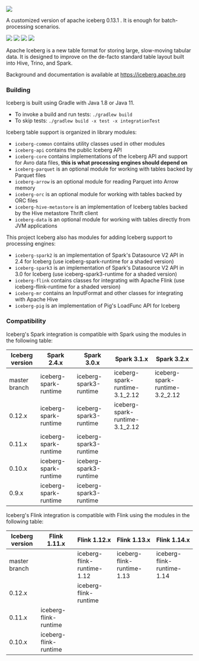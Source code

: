 <!--
  - Licensed to the Apache Software Foundation (ASF) under one
  - or more contributor license agreements.  See the NOTICE file
  - distributed with this work for additional information
  - regarding copyright ownership.  The ASF licenses this file
  - to you under the Apache License, Version 2.0 (the
  - "License"); you may not use this file except in compliance
  - with the License.  You may obtain a copy of the License at
  -
  -   http://www.apache.org/licenses/LICENSE-2.0
  -
  - Unless required by applicable law or agreed to in writing,
  - software distributed under the License is distributed on an
  - "AS IS" BASIS, WITHOUT WARRANTIES OR CONDITIONS OF ANY
  - KIND, either express or implied.  See the License for the
  - specific language governing permissions and limitations
  - under the License.
  -->

![](site/docs/img/Iceberg-logo.png)

A customized version of apache iceberg 0.13.1 .
It is enough for batch-processing scenarios.

[![](https://github.com/ludlows/iceberg-0.13.1/actions/workflows/java-ci.yml/badge.svg)](https://github.com/ludlows/iceberg-0.13.1/actions/workflows/java-ci.yml)
[![](https://github.com/ludlows/iceberg-0.13.1/actions/workflows/spark-ci.yml/badge.svg)](https://github.com/ludlows/iceberg-0.13.1/actions/workflows/spark-ci.yml)
[![](https://github.com/ludlows/iceberg-0.13.1/actions/workflows/hive-ci.yml/badge.svg)](https://github.com/ludlows/iceberg-0.13.1/actions/workflows/hive-ci.yml)
[![](https://github.com/ludlows/iceberg-0.13.1/actions/workflows/flink-ci.yml/badge.svg)](https://github.com/ludlows/iceberg-0.13.1/actions/workflows/flink-ci.yml)

Apache Iceberg is a new table format for storing large, slow-moving tabular data. It is designed to improve on the de-facto standard table layout built into Hive, Trino, and Spark.

Background and documentation is available at <https://iceberg.apache.org>

### Building

Iceberg is built using Gradle with Java 1.8 or Java 11.

* To invoke a build and run tests: `./gradlew build`
* To skip tests: `./gradlew build -x test -x integrationTest`

Iceberg table support is organized in library modules:

* `iceberg-common` contains utility classes used in other modules
* `iceberg-api` contains the public Iceberg API
* `iceberg-core` contains implementations of the Iceberg API and support for Avro data files, **this is what processing engines should depend on**
* `iceberg-parquet` is an optional module for working with tables backed by Parquet files
* `iceberg-arrow` is an optional module for reading Parquet into Arrow memory
* `iceberg-orc` is an optional module for working with tables backed by ORC files
* `iceberg-hive-metastore` is an implementation of Iceberg tables backed by the Hive metastore Thrift client
* `iceberg-data` is an optional module for working with tables directly from JVM applications

This project Iceberg also has modules for adding Iceberg support to processing engines:

* `iceberg-spark2` is an implementation of Spark's Datasource V2 API in 2.4 for Iceberg (use iceberg-spark-runtime for a shaded version)
* `iceberg-spark3` is an implementation of Spark's Datasource V2 API in 3.0 for Iceberg (use iceberg-spark3-runtime for a shaded version)
* `iceberg-flink` contains classes for integrating with Apache Flink (use iceberg-flink-runtime for a shaded version)
* `iceberg-mr` contains an InputFormat and other classes for integrating with Apache Hive
* `iceberg-pig` is an implementation of Pig's LoadFunc API for Iceberg

### Compatibility

Iceberg's Spark integration is compatible with Spark using the modules in the following table:

| Iceberg version | Spark 2.4.x           | Spark 3.0.x            | Spark 3.1.x                    | Spark 3.2.x                    |
| --------------- | --------------------- | ---------------------- | ------------------------------ | ------------------------------ |
| master branch   | iceberg-spark-runtime | iceberg-spark3-runtime | iceberg-spark-runtime-3.1_2.12 | iceberg-spark-runtime-3.2_2.12 |
| 0.12.x          | iceberg-spark-runtime | iceberg-spark3-runtime | iceberg-spark-runtime-3.1_2.12 |                                |
| 0.11.x          | iceberg-spark-runtime | iceberg-spark3-runtime |                                |                                |
| 0.10.x          | iceberg-spark-runtime | iceberg-spark3-runtime |                                |                                |
| 0.9.x           | iceberg-spark-runtime | iceberg-spark3-runtime |                                |                                |

Iceberg's Flink integration is compatible with Flink using the modules in the following table:

| Iceberg version | Flink 1.11.x          | Flink 1.12.x               | Flink 1.13.x               | Flink 1.14.x               |
| --------------- | --------------------- | -------------------------- | -------------------------- | -------------------------- |
| master branch   |                       | iceberg-flink-runtime-1.12 | iceberg-flink-runtime-1.13 | iceberg-flink-runtime-1.14 |
| 0.12.x          |                       | iceberg-flink-runtime      |                            |                            |
| 0.11.x          | iceberg-flink-runtime |                            |                            |                            |
| 0.10.x          | iceberg-flink-runtime |                            |                            |                            |

